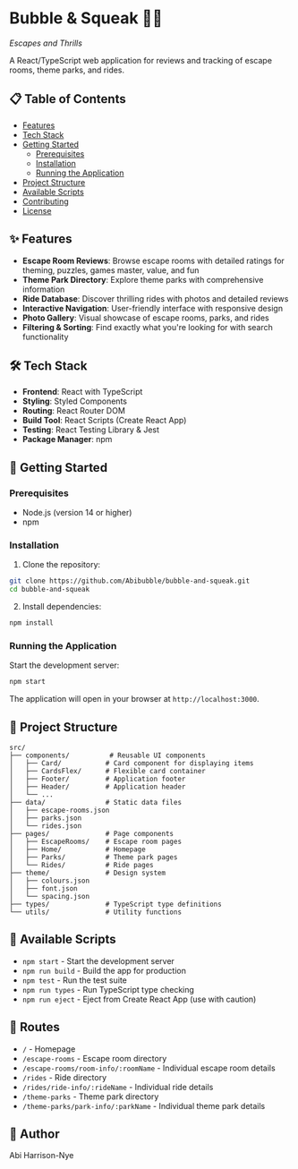 # Bubble & Squeak 🎢🔐

_Escapes and Thrills_

A React/TypeScript web application for reviews and tracking of escape rooms, theme parks, and rides.

## 📋 Table of Contents

- [Features](#features)
- [Tech Stack](#tech-stack)
- [Getting Started](#getting-started)
  - [Prerequisites](#prerequisites)
  - [Installation](#installation)
  - [Running the Application](#running-the-application)
- [Project Structure](#project-structure)
- [Available Scripts](#available-scripts)
- [Contributing](#contributing)
- [License](#license)

## ✨ Features

- **Escape Room Reviews**: Browse escape rooms with detailed ratings for theming, puzzles, games master, value, and fun
- **Theme Park Directory**: Explore theme parks with comprehensive information
- **Ride Database**: Discover thrilling rides with photos and detailed reviews
- **Interactive Navigation**: User-friendly interface with responsive design
- **Photo Gallery**: Visual showcase of escape rooms, parks, and rides
- **Filtering & Sorting**: Find exactly what you're looking for with search functionality

## 🛠 Tech Stack

- **Frontend**: React with TypeScript
- **Styling**: Styled Components
- **Routing**: React Router DOM
- **Build Tool**: React Scripts (Create React App)
- **Testing**: React Testing Library & Jest
- **Package Manager**: npm

## 🚀 Getting Started

### Prerequisites

- Node.js (version 14 or higher)
- npm

### Installation

1. Clone the repository:

```bash
git clone https://github.com/Abibubble/bubble-and-squeak.git
cd bubble-and-squeak
```

2. Install dependencies:

```bash
npm install
```

### Running the Application

Start the development server:

```bash
npm start
```

The application will open in your browser at `http://localhost:3000`.

## 📁 Project Structure

```
src/
├── components/          # Reusable UI components
│   ├── Card/           # Card component for displaying items
│   ├── CardsFlex/      # Flexible card container
│   ├── Footer/         # Application footer
│   ├── Header/         # Application header
│   └── ...
├── data/               # Static data files
│   ├── escape-rooms.json
│   ├── parks.json
│   └── rides.json
├── pages/              # Page components
│   ├── EscapeRooms/    # Escape room pages
│   ├── Home/           # Homepage
│   ├── Parks/          # Theme park pages
│   └── Rides/          # Ride pages
├── theme/              # Design system
│   ├── colours.json
│   ├── font.json
│   └── spacing.json
├── types/              # TypeScript type definitions
└── utils/              # Utility functions
```

## 📜 Available Scripts

- `npm start` - Start the development server
- `npm run build` - Build the app for production
- `npm test` - Run the test suite
- `npm run types` - Run TypeScript type checking
- `npm run eject` - Eject from Create React App (use with caution)

## 🎯 Routes

- `/` - Homepage
- `/escape-rooms` - Escape room directory
- `/escape-rooms/room-info/:roomName` - Individual escape room details
- `/rides` - Ride directory
- `/rides/ride-info/:rideName` - Individual ride details
- `/theme-parks` - Theme park directory
- `/theme-parks/park-info/:parkName` - Individual theme park details

## 👤 Author

Abi Harrison-Nye
